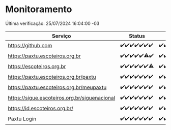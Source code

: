 # Monitoramento

Última verificação: 25/07/2024 16:04:00 -03

|Serviço|Status|Últimas 24h|
|---|---|---|
|https://github.com|<span title="2024-07-18: OK=23">✔️</span><span title="2024-07-19: OK=23">✔️</span><span title="2024-07-20: OK=24">✔️</span><span title="2024-07-21: OK=23">✔️</span><span title="2024-07-22: OK=23">✔️</span><span title="2024-07-23: OK=24">✔️</span><span title="2024-07-24: OK=19">✔️</span>|<span title="24/07/2024 16:04:00 -03 : 200">✔️</span><span title="24/07/2024 17:07:00 -03 : 200">✔️</span><span title="24/07/2024 18:07:00 -03 : 200">✔️</span><span title="24/07/2024 19:07:00 -03 : 200">✔️</span><span title="24/07/2024 20:08:00 -03 : 200">✔️</span><span title="24/07/2024 21:34:00 -03 : 200">✔️</span><span title="24/07/2024 22:57:00 -03 : 200">✔️</span><span title="24/07/2024 23:30:00 -03 : 200">✔️</span><span title="25/07/2024 00:08:00 -03 : 200">✔️</span><span title="25/07/2024 01:08:00 -03 : 200">✔️</span><span title="25/07/2024 02:07:00 -03 : 200">✔️</span><span title="25/07/2024 03:10:00 -03 : 200">✔️</span><span title="25/07/2024 04:07:00 -03 : 200">✔️</span><span title="25/07/2024 05:10:00 -03 : 200">✔️</span><span title="25/07/2024 06:07:00 -03 : 200">✔️</span><span title="25/07/2024 07:08:00 -03 : 200">✔️</span><span title="25/07/2024 08:05:00 -03 : 200">✔️</span><span title="25/07/2024 09:13:00 -03 : 200">✔️</span><span title="25/07/2024 10:11:00 -03 : 200">✔️</span><span title="25/07/2024 11:06:00 -03 : 200">✔️</span><span title="25/07/2024 12:07:00 -03 : 200">✔️</span><span title="25/07/2024 13:09:00 -03 : 200">✔️</span><span title="25/07/2024 14:06:00 -03 : 200">✔️</span><span title="25/07/2024 15:09:00 -03 : 200">✔️</span><span title="25/07/2024 16:04:00 -03 : 200">✔️</span>|
|https://paxtu.escoteiros.org.br|<span title="2024-07-18: OK=23">✔️</span><span title="2024-07-19: OK=23">✔️</span><span title="2024-07-20: OK=24">✔️</span><span title="2024-07-21: OK=23">✔️</span><span title="2024-07-22: OK=23">✔️</span><span title="2024-07-23: OK=23, Falhas=1">⚠️</span><span title="2024-07-24: OK=19">✔️</span>|<span title="24/07/2024 16:04:00 -03 : 200">✔️</span><span title="24/07/2024 17:07:00 -03 : 200">✔️</span><span title="24/07/2024 18:07:00 -03 : 200">✔️</span><span title="24/07/2024 19:07:00 -03 : 200">✔️</span><span title="24/07/2024 20:08:00 -03 : 200">✔️</span><span title="24/07/2024 21:34:00 -03 : 200">✔️</span><span title="24/07/2024 22:57:00 -03 : 200">✔️</span><span title="24/07/2024 23:30:00 -03 : 200">✔️</span><span title="25/07/2024 00:08:00 -03 : 200">✔️</span><span title="25/07/2024 01:08:00 -03 : 200">✔️</span><span title="25/07/2024 02:07:00 -03 : 200">✔️</span><span title="25/07/2024 03:10:00 -03 : 200">✔️</span><span title="25/07/2024 04:07:00 -03 : 200">✔️</span><span title="25/07/2024 05:10:00 -03 : 200">✔️</span><span title="25/07/2024 06:07:00 -03 : 200">✔️</span><span title="25/07/2024 07:08:00 -03 : 200">✔️</span><span title="25/07/2024 08:05:00 -03 : 200">✔️</span><span title="25/07/2024 09:13:00 -03 : 200">✔️</span><span title="25/07/2024 10:11:00 -03 : 200">✔️</span><span title="25/07/2024 11:06:00 -03 : 200">✔️</span><span title="25/07/2024 12:07:00 -03 : 200">✔️</span><span title="25/07/2024 13:09:00 -03 : 200">✔️</span><span title="25/07/2024 14:06:00 -03 : 200">✔️</span><span title="25/07/2024 15:09:00 -03 : 200">✔️</span><span title="25/07/2024 16:04:00 -03 : 200">✔️</span>|
|https://escoteiros.org.br|<span title="2024-07-18: OK=23">✔️</span><span title="2024-07-19: OK=23">✔️</span><span title="2024-07-20: OK=24">✔️</span><span title="2024-07-21: OK=23">✔️</span><span title="2024-07-22: OK=23">✔️</span><span title="2024-07-23: OK=24">✔️</span><span title="2024-07-24: OK=17, Falhas=2">⚠️</span>|<span title="24/07/2024 16:04:00 -03 : 200">✔️</span><span title="24/07/2024 17:07:00 -03 : 200">✔️</span><span title="24/07/2024 18:07:00 -03 : 200">✔️</span><span title="24/07/2024 19:07:00 -03 : 200">✔️</span><span title="24/07/2024 20:08:00 -03 : 200">✔️</span><span title="24/07/2024 21:34:00 -03 : 200">✔️</span><span title="24/07/2024 22:57:00 -03 : 200">✔️</span><span title="24/07/2024 23:30:00 -03 : 200">✔️</span><span title="25/07/2024 00:08:00 -03 : 200">✔️</span><span title="25/07/2024 01:08:00 -03 : 200">✔️</span><span title="25/07/2024 02:07:00 -03 : 200">✔️</span><span title="25/07/2024 03:10:00 -03 : 200">✔️</span><span title="25/07/2024 04:07:00 -03 : 200">✔️</span><span title="25/07/2024 05:10:00 -03 : 200">✔️</span><span title="25/07/2024 06:07:00 -03 : 200">✔️</span><span title="25/07/2024 07:08:00 -03 : 200">✔️</span><span title="25/07/2024 08:05:00 -03 : 200">✔️</span><span title="25/07/2024 09:13:00 -03 : 200">✔️</span><span title="25/07/2024 10:11:00 -03 : 200">✔️</span><span title="25/07/2024 11:06:00 -03 : 200">✔️</span><span title="25/07/2024 12:07:00 -03 : 200">✔️</span><span title="25/07/2024 13:09:00 -03 : 200">✔️</span><span title="25/07/2024 14:06:00 -03 : 200">✔️</span><span title="25/07/2024 15:09:00 -03 : 200">✔️</span><span title="25/07/2024 16:04:00 -03 : 200">✔️</span>|
|https://paxtu.escoteiros.org.br/paxtu|<span title="2024-07-18: OK=23">✔️</span><span title="2024-07-19: OK=23">✔️</span><span title="2024-07-20: OK=24">✔️</span><span title="2024-07-21: OK=23">✔️</span><span title="2024-07-22: OK=23">✔️</span><span title="2024-07-23: OK=24">✔️</span><span title="2024-07-24: OK=19">✔️</span>|<span title="24/07/2024 16:04:00 -03 : 200">✔️</span><span title="24/07/2024 17:07:00 -03 : 200">✔️</span><span title="24/07/2024 18:07:00 -03 : 200">✔️</span><span title="24/07/2024 19:07:00 -03 : 200">✔️</span><span title="24/07/2024 20:08:00 -03 : 200">✔️</span><span title="24/07/2024 21:34:00 -03 : 200">✔️</span><span title="24/07/2024 22:57:00 -03 : 200">✔️</span><span title="24/07/2024 23:30:00 -03 : 200">✔️</span><span title="25/07/2024 00:08:00 -03 : 200">✔️</span><span title="25/07/2024 01:08:00 -03 : 200">✔️</span><span title="25/07/2024 02:07:00 -03 : 200">✔️</span><span title="25/07/2024 03:10:00 -03 : 200">✔️</span><span title="25/07/2024 04:07:00 -03 : 200">✔️</span><span title="25/07/2024 05:10:00 -03 : 200">✔️</span><span title="25/07/2024 06:07:00 -03 : 200">✔️</span><span title="25/07/2024 07:08:00 -03 : 200">✔️</span><span title="25/07/2024 08:05:00 -03 : 200">✔️</span><span title="25/07/2024 09:13:00 -03 : 200">✔️</span><span title="25/07/2024 10:11:00 -03 : 200">✔️</span><span title="25/07/2024 11:06:00 -03 : 200">✔️</span><span title="25/07/2024 12:07:00 -03 : 200">✔️</span><span title="25/07/2024 13:09:00 -03 : 200">✔️</span><span title="25/07/2024 14:06:00 -03 : 200">✔️</span><span title="25/07/2024 15:09:00 -03 : 200">✔️</span><span title="25/07/2024 16:04:00 -03 : 200">✔️</span>|
|https://paxtu.escoteiros.org.br/meupaxtu|<span title="2024-07-18: OK=23">✔️</span><span title="2024-07-19: OK=23">✔️</span><span title="2024-07-20: OK=24">✔️</span><span title="2024-07-21: OK=23">✔️</span><span title="2024-07-22: OK=23">✔️</span><span title="2024-07-23: OK=24">✔️</span><span title="2024-07-24: OK=19">✔️</span>|<span title="24/07/2024 16:04:00 -03 : 200">✔️</span><span title="24/07/2024 17:07:00 -03 : 200">✔️</span><span title="24/07/2024 18:07:00 -03 : 200">✔️</span><span title="24/07/2024 19:07:00 -03 : 200">✔️</span><span title="24/07/2024 20:08:00 -03 : 200">✔️</span><span title="24/07/2024 21:34:00 -03 : 200">✔️</span><span title="24/07/2024 22:57:00 -03 : 200">✔️</span><span title="24/07/2024 23:30:00 -03 : 200">✔️</span><span title="25/07/2024 00:08:00 -03 : 200">✔️</span><span title="25/07/2024 01:08:00 -03 : 200">✔️</span><span title="25/07/2024 02:07:00 -03 : 200">✔️</span><span title="25/07/2024 03:10:00 -03 : 200">✔️</span><span title="25/07/2024 04:07:00 -03 : 200">✔️</span><span title="25/07/2024 05:10:00 -03 : 200">✔️</span><span title="25/07/2024 06:07:00 -03 : 200">✔️</span><span title="25/07/2024 07:08:00 -03 : 200">✔️</span><span title="25/07/2024 08:05:00 -03 : 200">✔️</span><span title="25/07/2024 09:13:00 -03 : 200">✔️</span><span title="25/07/2024 10:11:00 -03 : 200">✔️</span><span title="25/07/2024 11:06:00 -03 : 200">✔️</span><span title="25/07/2024 12:07:00 -03 : 200">✔️</span><span title="25/07/2024 13:09:00 -03 : 200">✔️</span><span title="25/07/2024 14:06:00 -03 : 200">✔️</span><span title="25/07/2024 15:09:00 -03 : 200">✔️</span><span title="25/07/2024 16:04:00 -03 : 200">✔️</span>|
|https://sigue.escoteiros.org.br/siguenacional|<span title="2024-07-18: OK=23">✔️</span><span title="2024-07-19: OK=23">✔️</span><span title="2024-07-20: OK=24">✔️</span><span title="2024-07-21: OK=23">✔️</span><span title="2024-07-22: OK=23">✔️</span><span title="2024-07-23: OK=24">✔️</span><span title="2024-07-24: OK=19">✔️</span>|<span title="24/07/2024 16:04:00 -03 : 200">✔️</span><span title="24/07/2024 17:07:00 -03 : 200">✔️</span><span title="24/07/2024 18:07:00 -03 : 200">✔️</span><span title="24/07/2024 19:07:00 -03 : 200">✔️</span><span title="24/07/2024 20:08:00 -03 : 200">✔️</span><span title="24/07/2024 21:34:00 -03 : 200">✔️</span><span title="24/07/2024 22:57:00 -03 : 200">✔️</span><span title="24/07/2024 23:30:00 -03 : 200">✔️</span><span title="25/07/2024 00:08:00 -03 : 200">✔️</span><span title="25/07/2024 01:08:00 -03 : 200">✔️</span><span title="25/07/2024 02:07:00 -03 : 200">✔️</span><span title="25/07/2024 03:10:00 -03 : 200">✔️</span><span title="25/07/2024 04:07:00 -03 : 200">✔️</span><span title="25/07/2024 05:10:00 -03 : 200">✔️</span><span title="25/07/2024 06:07:00 -03 : 200">✔️</span><span title="25/07/2024 07:08:00 -03 : 200">✔️</span><span title="25/07/2024 08:05:00 -03 : 200">✔️</span><span title="25/07/2024 09:13:00 -03 : 200">✔️</span><span title="25/07/2024 10:11:00 -03 : 200">✔️</span><span title="25/07/2024 11:06:00 -03 : 200">✔️</span><span title="25/07/2024 12:07:00 -03 : 200">✔️</span><span title="25/07/2024 13:09:00 -03 : 200">✔️</span><span title="25/07/2024 14:06:00 -03 : 200">✔️</span><span title="25/07/2024 15:09:00 -03 : 200">✔️</span><span title="25/07/2024 16:04:00 -03 : 200">✔️</span>|
|https://id.escoteiros.org.br/|<span title="2024-07-18: OK=23">✔️</span><span title="2024-07-19: OK=23">✔️</span><span title="2024-07-20: OK=24">✔️</span><span title="2024-07-21: OK=23">✔️</span><span title="2024-07-22: OK=23">✔️</span><span title="2024-07-23: OK=24">✔️</span><span title="2024-07-24: OK=19">✔️</span>|<span title="24/07/2024 16:04:00 -03 : 200">✔️</span><span title="24/07/2024 17:07:00 -03 : 200">✔️</span><span title="24/07/2024 18:07:00 -03 : 200">✔️</span><span title="24/07/2024 19:07:00 -03 : 200">✔️</span><span title="24/07/2024 20:08:00 -03 : 200">✔️</span><span title="24/07/2024 21:34:00 -03 : 200">✔️</span><span title="24/07/2024 22:57:00 -03 : 200">✔️</span><span title="24/07/2024 23:30:00 -03 : 200">✔️</span><span title="25/07/2024 00:08:00 -03 : 200">✔️</span><span title="25/07/2024 01:08:00 -03 : 200">✔️</span><span title="25/07/2024 02:07:00 -03 : 200">✔️</span><span title="25/07/2024 03:10:00 -03 : 200">✔️</span><span title="25/07/2024 04:07:00 -03 : 200">✔️</span><span title="25/07/2024 05:10:00 -03 : 200">✔️</span><span title="25/07/2024 06:07:00 -03 : 200">✔️</span><span title="25/07/2024 07:08:00 -03 : 200">✔️</span><span title="25/07/2024 08:05:00 -03 : 200">✔️</span><span title="25/07/2024 09:13:00 -03 : 200">✔️</span><span title="25/07/2024 10:11:00 -03 : 200">✔️</span><span title="25/07/2024 11:06:00 -03 : 200">✔️</span><span title="25/07/2024 12:07:00 -03 : 200">✔️</span><span title="25/07/2024 13:09:00 -03 : 200">✔️</span><span title="25/07/2024 14:06:00 -03 : 200">✔️</span><span title="25/07/2024 15:09:00 -03 : 200">✔️</span><span title="25/07/2024 16:04:00 -03 : 200">✔️</span>|
|Paxtu Login|<span title="2024-07-18: OK=23">✔️</span><span title="2024-07-19: OK=23">✔️</span><span title="2024-07-20: OK=24">✔️</span><span title="2024-07-21: OK=23">✔️</span><span title="2024-07-22: OK=23">✔️</span><span title="2024-07-23: OK=24">✔️</span><span title="2024-07-24: OK=19">✔️</span>|<span title="24/07/2024 16:04:00 -03 : 200">✔️</span><span title="24/07/2024 17:07:00 -03 : 200">✔️</span><span title="24/07/2024 18:07:00 -03 : 200">✔️</span><span title="24/07/2024 19:07:00 -03 : 200">✔️</span><span title="24/07/2024 20:08:00 -03 : 200">✔️</span><span title="24/07/2024 21:34:00 -03 : 200">✔️</span><span title="24/07/2024 22:57:00 -03 : 200">✔️</span><span title="24/07/2024 23:30:00 -03 : 200">✔️</span><span title="25/07/2024 00:08:00 -03 : 200">✔️</span><span title="25/07/2024 01:08:00 -03 : 200">✔️</span><span title="25/07/2024 02:07:00 -03 : 200">✔️</span><span title="25/07/2024 03:10:00 -03 : 200">✔️</span><span title="25/07/2024 04:07:00 -03 : 200">✔️</span><span title="25/07/2024 05:10:00 -03 : 200">✔️</span><span title="25/07/2024 06:07:00 -03 : 200">✔️</span><span title="25/07/2024 07:08:00 -03 : 200">✔️</span><span title="25/07/2024 08:05:00 -03 : 200">✔️</span><span title="25/07/2024 09:13:00 -03 : 200">✔️</span><span title="25/07/2024 10:11:00 -03 : 200">✔️</span><span title="25/07/2024 11:06:00 -03 : 200">✔️</span><span title="25/07/2024 12:07:00 -03 : 200">✔️</span><span title="25/07/2024 13:09:00 -03 : 200">✔️</span><span title="25/07/2024 14:06:00 -03 : 200">✔️</span><span title="25/07/2024 15:09:00 -03 : 200">✔️</span><span title="25/07/2024 16:04:00 -03 : 200">✔️</span>|
